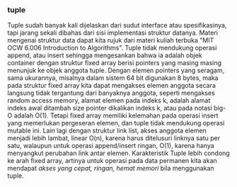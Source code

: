 ### tuple
Tuple sudah banyak kali dijelaskan dari sudut interface atau spesifikasinya, tapi jarang sekali dibahas dari sisi implementasi struktur datanya. Materi mengenai struktur data dapat kita rujuk dari materi kuliah terbuka "MIT OCW 6.006 Introduction to Algorithms".
Tuple tidak mendukung operasi append, atau insert sehingga mengesankan bahwa ia adalah objek container dengan struktur fixed array berisi pointers yang masing masing menunjuk ke objek anggota tuple. Dengan elemen pointers yang seragam, sama ukurannya, misalnya dalam sistem 64 bit digunakan 8 bytes, maka pada struktur fixed array kita dapat mengakses elemen anggota secara langsung tidak tergantung dari banyaknya anggota, seperti mengakses random access memory, alamat elemen pada indeks k, adalah alamat indeks awal ditambah size pointer dikalikan indeks k, atau pada notasi big-O adalah O(1). Tetapi fixed array memiliki kelemahan pada operasi insert yang memerlukan pergeseran elemen, dan tuple tidak mendukung operasi mutable ini.
Lain lagi dengan struktur link list, akses anggota elemen menjadi lebih lambat, linear O(n), karena harus ditelusuri linknya satu per satu, walaupun untuk operasi append/insert ringan, O(1), karena hanya menyangkut perubahan link antar elemen.
Karakteristik Tuple lebih condong ke arah fixed array, artinya untuk operasi pada data permanen kita akan mendapat *akses yang cepat, ringan, hemat memori* bila menggunakan tuple.
